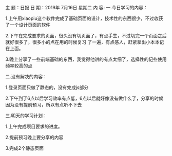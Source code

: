 主 题：日报
日 期：2019年 7月16日 星期二
内 容:
一.今日学习的内容： 

1.上午用xiaopiu这个软件完成了基础页面的设计，技术性的东西很少，不过收获了一个设计页面的软件

2.下午在完成要求的页面，很久没有切页面了，有点手生，不过切完一个页面之后就好很多了，很多小的点在用的时候复习 了一遍，有点感人，赶紧拿出小本本记在上面。

3.晚上分享了一些前端基础的东西，我觉得他讲的有点太细了，选择性的记些使用频率较高的点

二.没有解决的内容：  

1.登录页面只做了静态的，没有完成js部分

2.下午到了6点以后学习效率有点低，6点以后就好像没有做什么了，分享的时候因为没有提前预习，所以有点听不下去

三.明天的学习计划： 

1.上午完成项目要求的进度。

2.提前预习晚上要分享的内容

3.完成2个静态页面